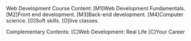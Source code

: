 Web Development Course Content:
[M1]Web Development Fundamentals.
[M2]Front end development.
[M3]Back-end development.
[M4]Computer science.
[O]Soft skills.
[O]live classes.

Complementary Contents:
[C]Web Development: Real Life
[C]Your Career

